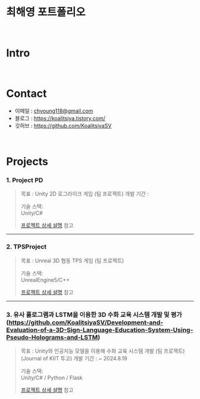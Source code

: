 # 최해영 포트폴리오

</br>

# Intro

</br>

# Contact
- 이메일 : chyoung118@gmail.com
- 블로그 : https://koalitsiya.tistory.com/
- 깃허브 : https://github.com/KoalitsiyaSV

</br>

# Projects
### 1. Project PD
> 목표 : Unity 2D 로그라이크 게임 (팀 프로젝트)
> 개발 기간 :
>  
>기술 스택:  
> Unity/C#
>
>  
>[프로젝트 상세 설명]() 참고

---

### 2. TPSProject
> 목표 : Unreal 3D 협동 TPS 게임 (팀 프로젝트)
>  
>  
>기술 스택:  
>UnrealEngine5/C++ 
>
>  
>[프로젝트 상세 설명]() 참고

---

### 3. 유사 홀로그램과 LSTM을 이용한 3D 수화 교육 시스템 개발 및 평가(https://github.com/KoalitsiyaSV/Development-and-Evaluation-of-a-3D-Sign-Language-Education-System-Using-Pseudo-Holograms-and-LSTM)
> 목표 : Unity와 인공지능 모델을 이용해 수화 교육 시스템 개발 (팀 프로젝트)(Journal of KIIT 투고)
> 개발 기간 : ~ 2024.8.19
>  
>기술 스택:  
> Unity/C# / Python / Flask
>
>  
>[프로젝트 상세 설명]() 참고
